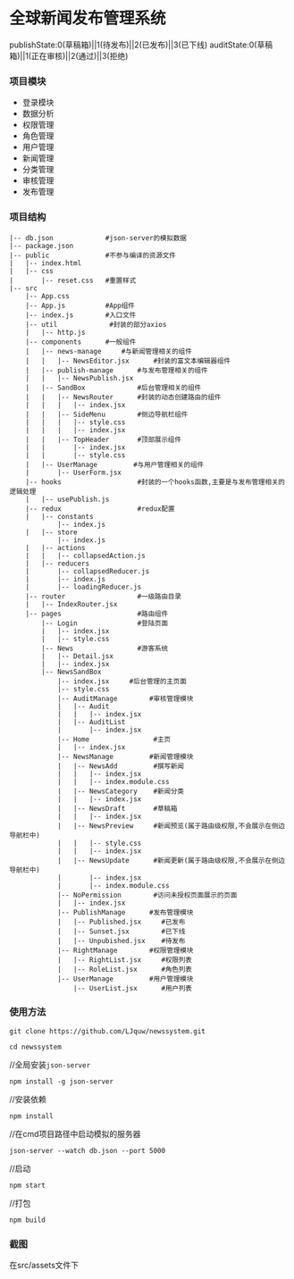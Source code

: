 # 全球新闻发布管理系统
publishState:0(草稿箱)||1(待发布)||2(已发布)||3(已下线)
auditState:0(草稿箱)||1(正在审核)||2(通过)||3(拒绝)

### 项目模块
* 登录模块
* 数据分析
* 权限管理
* 角色管理
* 用户管理
* 新闻管理
* 分类管理
* 审核管理
* 发布管理

### 项目结构
    |-- db.json             #json-server的模拟数据
    |-- package.json
    |-- public              #不参与编译的资源文件
    |   |-- index.html
    |   |-- css
    |       |-- reset.css   #重置样式
    |-- src
        |-- App.css
        |-- App.js          #App组件
        |-- index.js        #入口文件
        |-- util             #封装的部分axios
        |   |-- http.js
        |-- components      #一般组件
        |   |-- news-manage     #与新闻管理相关的组件
        |   |   |-- NewsEditor.jsx      #封装的富文本编辑器组件
        |   |-- publish-manage      #与发布管理相关的组件
        |   |   |-- NewsPublish.jsx
        |   |-- SandBox             #后台管理相关的组件
        |   |   |-- NewsRouter      #封装的动态创建路由的组件
        |   |   |   |-- index.jsx
        |   |   |-- SideMenu        #侧边导航栏组件
        |   |   |   |-- style.css
        |   |   |   |-- index.jsx
        |   |   |-- TopHeader       #顶部展示组件
        |   |       |-- index.jsx
        |   |       |-- style.css
        |   |-- UserManage         #与用户管理相关的组件
        |       |-- UserForm.jsx
        |-- hooks                   #封装的一个hooks函数,主要是与发布管理相关的逻辑处理
        |   |-- usePublish.js
        |-- redux                   #redux配置
        |   |-- constants
                |-- index.js
        |   |-- store
                |-- index.js
        |   |-- actions
        |   |   |-- collapsedAction.js
        |   |-- reducers
        |       |-- collapsedReducer.js
        |       |-- index.js
        |       |-- loadingReducer.js
        |-- router                  #一级路由目录
        |   |-- IndexRouter.jsx
        |-- pages                   #路由组件
            |-- Login               #登陆页面
            |   |-- index.jsx
            |   |-- style.css
            |-- News                #游客系统
            |   |-- Detail.jsx
            |   |-- index.jsx
            |-- NewsSandBox
                |-- index.jsx     #后台管理的主页面
                |-- style.css
                |-- AuditManage        #审核管理模块
                |   |-- Audit
                |   |   |-- index.jsx
                |   |-- AuditList
                |       |-- index.jsx
                |-- Home                #主页
                |   |-- index.jsx
                |-- NewsManage         #新闻管理模块
                |   |-- NewsAdd         #撰写新闻
                |   |   |-- index.jsx
                |   |   |-- index.module.css
                |   |-- NewsCategory    #新闻分类
                |   |   |-- index.jsx
                |   |-- NewsDraft       #草稿箱
                |   |   |-- index.jsx
                |   |-- NewsPreview     #新闻预览(属于路由级权限,不会展示在侧边导航栏中)
                |   |   |-- style.css
                |   |   |-- index.jsx
                |   |-- NewsUpdate      #新闻更新(属于路由级权限,不会展示在侧边导航栏中)
                |       |-- index.jsx
                |       |-- index.module.css
                |-- NoPermission        #访问未授权页面展示的页面
                |   |-- index.jsx
                |-- PublishManage      #发布管理模块
                |   |-- Published.jsx     #已发布
                |   |-- Sunset.jsx        #已下线  
                |   |-- Unpubished.jsx    #待发布
                |-- RightManage        #权限管理模块
                |   |-- RightList.jsx     #权限列表
                |   |-- RoleList.jsx      #角色列表
                |-- UserManage         #用户管理模块
                    |-- UserList.jsx      #用户列表

### 使用方法

`git clone https://github.com/LJquw/newssystem.git`

`cd newssystem`

//全局安装`json-server`

`npm install -g json-server`

//安装依赖

`npm install`

//在cmd项目路径中启动模拟的服务器

`json-server --watch db.json --port 5000`

//启动

`npm start`

//打包

`npm build`

### 截图
  在src/assets文件下
